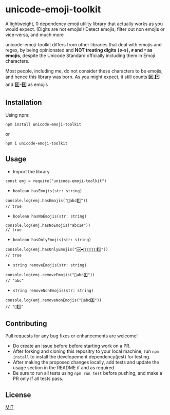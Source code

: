 # unicode-emoji-toolkit

A lightweight, 0 dependency emoji utility library that actually works as you would expect. (Digits are not emojis!) Detect emojis, filter out non emojis or vice-versa, and much more

unicode-emoji-toolkit differs from other libraries that deal with emojis and regex, by being opinionated and **NOT treating digits `[0-9]`, `#` and `*` as emojis**, despite the Unicode Standard officially including them in Emoji characters.

Most people, including me, do not consider these characters to be emojis, and hence this library was born. As you might expect, it still counts #️⃣,*️⃣ and 0️⃣-9️⃣ as emojis

## Installation

Using npm:

```
npm install unicode-emoji-toolkit
```
or
```
npm i unicode-emoji-toolkit
```

## Usage

- Import the library

```
const emj = require("unicode-emoji-toolkit")
```

- `boolean hasEmojis(str: string)`

```
console.log(emj.hasEmojis("💜abc1️⃣"))
// true
```

- `boolean hasNoEmojis(str: string)`

```
console.log(emj.hasNoEmojis("abc1#"))
// true
```

- `boolean hasOnlyEmojis(str: string)`

```
console.log(emj.hasOnlyEmojis("🆗❤🧡💛💲💚💝💜1️⃣"))
// true
```

- `string removeEmojis(str: string)`

```
console.log(emj.removeEmojis("💜abc1️⃣"))
// "abc"
```

- `string removeNonEmojis(str: string)`
  
```
console.log(emj.removeNonEmojis("💜abc1️⃣"))
// "💜1️⃣"
```

## Contributing

Pull requests for any bug fixes or enhancements are welcome! 

- Do create an issue before before starting work on a PR. 
- After forking and cloning this repositry to your local machine, run `npm install` to install the developement dependency(jest) for testing.
- After making the proposed changes locally, add tests and update the usage section in the README if and as required.
- Be sure to run all tests using `npm run test` before pushing, and make a PR only if all tests pass.

## License

[MIT](https://choosealicense.com/licenses/mit/)
